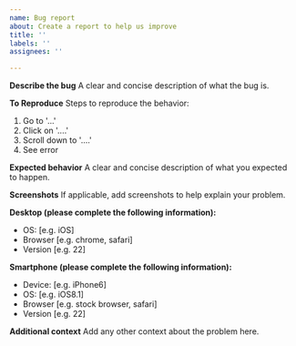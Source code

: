 ```yaml
---
name: Bug report
about: Create a report to help us improve
title: ''
labels: ''
assignees: ''

---
```


<!--

When reporting problems:
- Start the issue title having the related script title in parenthesis. 
- Be as specific as possible, I need to know where to look. 
- State name and version of your browser and script manager.
- Provide a web address example where I can see the problem for myself. A domain name is not enough.
- Provide a screenshot if necessary. 

-->

**Describe the bug**
A clear and concise description of what the bug is.

**To Reproduce**
Steps to reproduce the behavior:
1. Go to '...'
2. Click on '....'
3. Scroll down to '....'
4. See error

**Expected behavior**
A clear and concise description of what you expected to happen.

**Screenshots**
If applicable, add screenshots to help explain your problem.

**Desktop (please complete the following information):**
 - OS: [e.g. iOS]
 - Browser [e.g. chrome, safari]
 - Version [e.g. 22]

**Smartphone (please complete the following information):**
 - Device: [e.g. iPhone6]
 - OS: [e.g. iOS8.1]
 - Browser [e.g. stock browser, safari]
 - Version [e.g. 22]

**Additional context**
Add any other context about the problem here.
